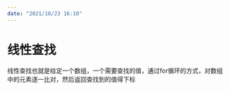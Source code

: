```yaml
---
date: "2021/10/23 16:10"
---
```




# 线性查找

线性查找也就是给定一个数组，一个需要查找的值，通过for循环的方式，对数组中的元素逐一比对，然后返回查找到的值得下标

